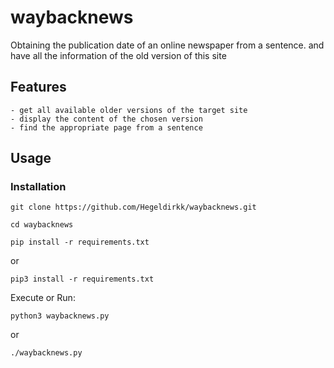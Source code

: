 # waybacknews
Obtaining the publication date of an online newspaper from a sentence. and have all the information of the old version of this site

## Features
	- get all available older versions of the target site
	- display the content of the chosen version
	- find the appropriate page from a sentence

## Usage

### Installation

```
git clone https://github.com/Hegeldirkk/waybacknews.git
```

```
cd waybacknews
```

```
pip install -r requirements.txt
```

or

```
pip3 install -r requirements.txt
```

Execute or Run:
```
python3 waybacknews.py
```

or

```
./waybacknews.py
```
